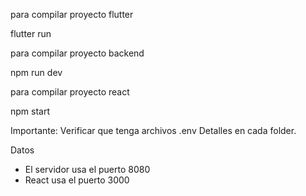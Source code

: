 para compilar proyecto flutter 

flutter run 

para compilar proyecto backend

npm run dev

para compilar proyecto react 

npm start


Importante: 
Verificar que tenga archivos .env
Detalles en cada folder.

Datos 
- El servidor usa el puerto 8080
- React usa el puerto 3000

